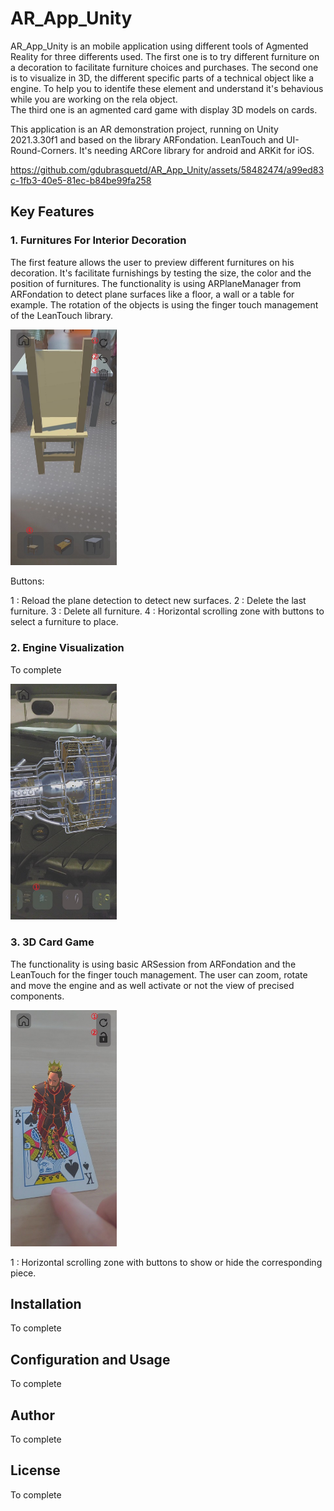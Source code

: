# AR_App_Unity

AR_App_Unity is an mobile application using different tools of Agmented Reality for three differents used. 
The first one is to try different furniture on a decoration to facilitate furniture choices and purchases.
The second one is to visualize in 3D, the different specific parts of a technical object like a engine. To help you to identife these element and understand it's behavious while you are working on the rela object.  
The third one is an agmented card game with display 3D models on cards.

This application is an AR demonstration project, running on Unity 2021.3.30f1 and based on the library ARFondation. LeanTouch and UI-Round-Corners.
It's needing ARCore library for android and ARKit for iOS.



https://github.com/gdubrasquetd/AR_App_Unity/assets/58482474/a99ed83c-1fb3-40e5-81ec-b84be99fa258


## Key Features

### 1. Furnitures For Interior Decoration

The first feature allows the user to preview different furnitures on his decoration. 
It's facilitate furnishings by testing the size, the color and the position of furnitures.
The functionality is using ARPlaneManager from ARFondation to detect plane surfaces like a floor, a wall or a table for example.
The rotation of the objects is using the finger touch management of the LeanTouch library.

<img src="https://github.com/gdubrasquetd/AR_App_Unity/blob/main/FurnitureImage.jpg" width="170"/>

Buttons:

1 : Reload the plane detection to detect new surfaces.
2 : Delete the last furniture.
3 : Delete all furniture.
4 : Horizontal scrolling zone with buttons to select a furniture to place.

### 2. Engine Visualization

To complete

<img src="https://github.com/gdubrasquetd/AR_App_Unity/blob/main/EngineImage.jpg" width="170"/>

### 3. 3D Card Game

The functionality is using basic ARSession from ARFondation and the LeanTouch for the finger touch management.
The user can zoom, rotate and move the engine and as well activate or not the view of precised components.

<img src="https://github.com/gdubrasquetd/AR_App_Unity/blob/main/CardImage.jpg" width="170"/>

1 : Horizontal scrolling zone with buttons to show or hide the corresponding piece.

## Installation

To complete

## Configuration and Usage

To complete

## Author

To complete

## License

To complete
